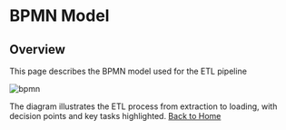 # BPMN Model

## Overview
This page describes the BPMN model used for the ETL pipeline

![bpmn](C:/Users/penta/ETL-Project/diagrams/bpmn.png)

The diagram illustrates the ETL process from extraction to loading, with decision points and key tasks highlighted.
[Back to Home](index.md)
